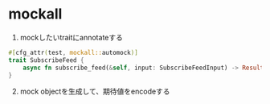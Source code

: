# mockall

1. mockしたいtraitにannotateする

```rust
#[cfg_attr(test, mockall::automock)]
trait SubscribeFeed {
    async fn subscribe_feed(&self, input: SubscribeFeedInput) -> Result<types::Feed, SyndApiError>;
}
```

2. mock objectを生成して、期待値をencodeする

```rust

```
